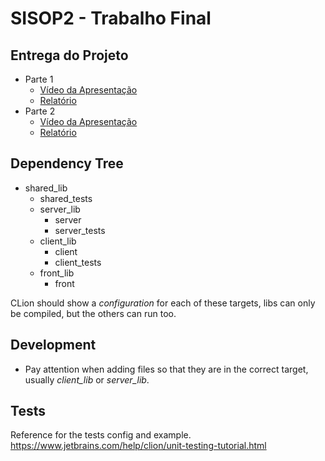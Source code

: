 # SISOP2 - Trabalho Final

## Entrega do Projeto

- Parte 1
    - [Vídeo da Apresentação](https://youtu.be/avFRqZCdSqw)
    - [Relatório](docs/T1-Relatório.pdf)
- Parte 2
    - [Vídeo da Apresentação](https://youtu.be/IXSbYAFZrOY)
    - [Relatório](docs/T2-Relatório.pdf)

## Dependency Tree

- shared_lib
    - shared_tests
    - server_lib
        - server
        - server_tests
    - client_lib
        - client
        - client_tests
    - front_lib
        - front

CLion should show a _configuration_ for each of these targets, libs can only be compiled, but the others can run too. 

## Development

- Pay attention when adding files so that they are in the correct target, usually _client_lib_ or _server_lib_.

## Tests

Reference for the tests config and example.
https://www.jetbrains.com/help/clion/unit-testing-tutorial.html

